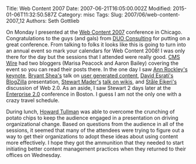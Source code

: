 Title: Web Content 2007
Date: 2007-06-21T16:05:00.002Z
Modified: 2015-01-06T11:32:50.587Z
Category: misc
Tags: 
Slug: 2007/06/web-content-2007_12
Authors: Seth Gottlieb

On Monday I presented at the [Web Content 2007](http://www.webcontent2007.com/) conference in Chicago.  Congratulations to the guys (and gals)  from [DUO Consulting](http://www.duoconsulting.com/) for putting on a great conference. From talking to folks it looks like this is going to turn into an annual event so mark your calendars for Web Content 2008!  I was only there for the day but the sessions that I attended were really good.  [CMS Wire](http://www.cmswire.com/) had two bloggers (Marisa Peacock and Aaron Bailey) covering the event so you can read their posts there. In the one day I saw [Ann Rockley's](http://www.rockley.com/) [keynote](http://www.cmswire.com/cms/web-content/web-content-2007-driving-customer-relationships-through-web-content-001386.php#more), [Bryant Shea's](http://www.webcontent2007.com/speakers.html#bshea) talk on [user generated content](http://www.cmswire.com/cms/web-content/web-content-2007-when-users-generate-content-001387.php), [David Esrati's](http://thenextwave.biz/main.html) [BlogZilla](http://www.webcontent2007.com/programsDetails.html#blogs) presentation, [Stewart Mader's](http://www.ikiw.org/) [talk on wikis](http://www.cmswire.com/cms/events/web-content-2007-wikis-make-collaboration-easy-001390.php), and [Ståle Eikeri's](http://www.webcontent2007.com/speakers.html#seikeri) discussion of Web 2.0.  As an aside, I saw Stewart 2 days later at the [Enterprise 2.0](http://enterprise2conf.com/) conference in Boston.  I guess I am not the only one with a crazy travel schedule.   
  
During lunch, [Howard Tullman](http://www.webcontent2007.com/speakers.html#htullman) was able to overcome the crunching of potato chips to keep the audience engaged in a presentation on driving organizational change.  Based on questions from the audience in all of the sessions, it seemed that many of the attendees were trying to figure out a way to get their organizations to adopt these ideas about using content more effectively.  I hope they got the ammunition that they needed to start initiating better content management practices when they returned to their offices on Wednesday.
